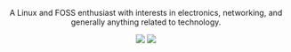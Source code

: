 <p align=center>
 <a> A Linux and FOSS enthusiast with interests in electronics, networking, and generally anything related to technology. </a></br>
</p>
<p align=center>
 <a>
  <img align=top src="https://github-readme-stats.vercel.app/api?username=PassiveLemon&title_color=e5c07b&bg_color=0D1117&text_color=e6edf2&hide_border=true&cache_seconds=36000&theme=transparent">
  <img align=top src="https://github-readme-stats.vercel.app/api/top-langs/?username=PassiveLemon&layout=compact&title_color=e5c07b&bg_color=0D1117&text_color=e6edf2&hide_border=true&cache_seconds=36000&langs_count=8">
 </a>
</p>
